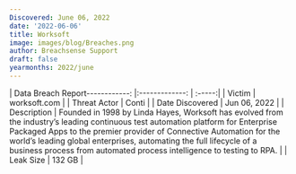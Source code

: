 ```yaml
---
Discovered: June 06, 2022
date: '2022-06-06'
title: Worksoft
image: images/blog/Breaches.png
author: Breachsense Support
draft: false
yearmonths: 2022/june
---
```


| Data Breach Report------------:   |:-------------:    | :-----:|
| Victim    | worksoft.com      | 
| Threat Actor    | Conti      | 
| Date Discovered    | Jun 06, 2022      | 
| Description    |  Founded in 1998 by Linda Hayes, Worksoft has evolved from the industry’s leading continuous test automation platform for Enterprise Packaged Apps to the premier provider of Connective Automation for the world’s leading global enterprises, automating the full lifecycle of a business process from automated process intelligence to testing to RPA.     | 
| Leak Size    | 132 GB      | 

